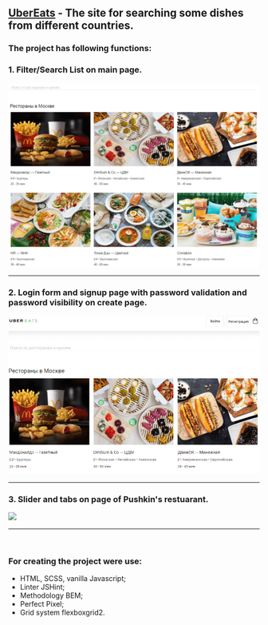 ## [UberEats](https://albshar.github.io/ubereats/) - The site for searching some dishes from different countries.

### The project has following functions:
### 1. Filter/Search List on main page.
![](https://github.com/AlbShar/ubereats/blob/master/gifs/filter_list.gif)
___
### 2. Login form and signup page with password validation and password visibility on create page.
![](https://github.com/AlbShar/ubereats/blob/master/gifs/signup_form.gif)
___
### 3. Slider and tabs on page of Pushkin's restuarant.
![](https://github.com/AlbShar/ubereats/blob/master/gifs/slider_tabs.gif)
___

<br>

### For creating the project were use:
- HTML, SCSS, vanilla Javascript;
- Linter JSHint;
- Methodology BEM;
- Perfect Pixel;
- Grid system flexboxgrid2.
